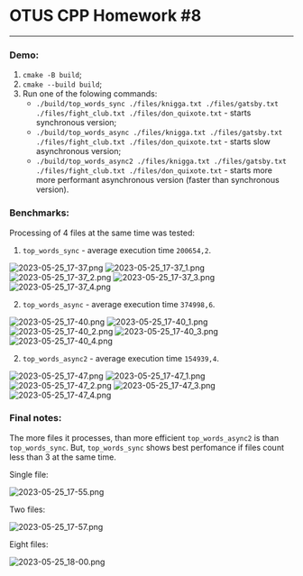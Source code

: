 OTUS CPP Homework #8
====
---

### Demo:
1. `cmake -B build`;
2. `cmake --build build`;
3. Run one of the folowing commands:
    - `./build/top_words_sync ./files/knigga.txt ./files/gatsby.txt ./files/fight_club.txt ./files/don_quixote.txt` - starts synchronous version;
    - `./build/top_words_async ./files/knigga.txt ./files/gatsby.txt ./files/fight_club.txt ./files/don_quixote.txt` - starts slow asynchronous version;
    - `./build/top_words_async2 ./files/knigga.txt ./files/gatsby.txt ./files/fight_club.txt ./files/don_quixote.txt` - starts more more performant asynchronous version (faster than synchronous version).

### Benchmarks:
Processing of 4 files at the same time was tested:
1. `top_words_sync` - average execution time `200654,2`.

![2023-05-25_17-37.png](bench_proofs%2Fsync%2F2023-05-25_17-37.png)
![2023-05-25_17-37_1.png](bench_proofs%2Fsync%2F2023-05-25_17-37_1.png)
![2023-05-25_17-37_2.png](bench_proofs%2Fsync%2F2023-05-25_17-37_2.png)
![2023-05-25_17-37_3.png](bench_proofs%2Fsync%2F2023-05-25_17-37_3.png)
![2023-05-25_17-37_4.png](bench_proofs%2Fsync%2F2023-05-25_17-37_4.png)

2. `top_words_async` - average execution time `374998,6`.

![2023-05-25_17-40.png](bench_proofs%2Fasync%2F2023-05-25_17-40.png)
![2023-05-25_17-40_1.png](bench_proofs%2Fasync%2F2023-05-25_17-40_1.png)
![2023-05-25_17-40_2.png](bench_proofs%2Fasync%2F2023-05-25_17-40_2.png)
![2023-05-25_17-40_3.png](bench_proofs%2Fasync%2F2023-05-25_17-40_3.png)
![2023-05-25_17-40_4.png](bench_proofs%2Fasync%2F2023-05-25_17-40_4.png)

2. `top_words_async2` - average execution time `154939,4`.

![2023-05-25_17-47.png](bench_proofs%2Fasync2%2F2023-05-25_17-47.png)
![2023-05-25_17-47_1.png](bench_proofs%2Fasync2%2F2023-05-25_17-47_1.png)
![2023-05-25_17-47_2.png](bench_proofs%2Fasync2%2F2023-05-25_17-47_2.png)
![2023-05-25_17-47_3.png](bench_proofs%2Fasync2%2F2023-05-25_17-47_3.png)
![2023-05-25_17-47_4.png](bench_proofs%2Fasync2%2F2023-05-25_17-47_4.png)

### Final notes:

The more files it processes, than more efficient `top_words_async2` is than `top_words_sync`.
But, `top_words_sync` shows best perfomance if files count less than 3 at the same time.

Single file:

![2023-05-25_17-55.png](bench_proofs%2Fsingle_diff%2F2023-05-25_17-55.png)

Two files:

![2023-05-25_17-57.png](bench_proofs%2Fsingle_diff%2F2023-05-25_17-57.png)

Eight files:

![2023-05-25_18-00.png](bench_proofs%2Fsingle_diff%2F2023-05-25_18-00.png)